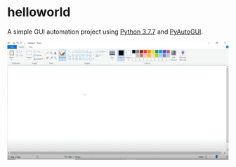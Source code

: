 ﻿# helloworld

A simple GUI automation project using [Python 3.7.7](https://www.python.org/downloads/release/python-377/) and [PyAutoGUI](https://pyautogui.readthedocs.io/en/latest/).

<img src="/Images/HelloWorld.gif">


